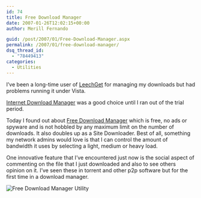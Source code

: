 ```yaml
---
id: 74
title: Free Download Manager
date: 2007-01-26T12:02:15+00:00
author: Merill Fernando

guid: /post/2007/01/Free-Download-Manager.aspx
permalink: /2007/01/free-download-manager/
dsq_thread_id:
  - "78449413"
categories:
  - Utilities
---
```

<p>I&rsquo;ve been a long-time user of <a href="http://www.leechget.net/">LeechGet</a><font color="#0066cc"> </font>for managing my downloads but had problems running it under Vista.</p>
<p><a href="http://www.internetdownloadmanager.com/">Internet Download Manager</a> was a good choice until I ran out of the trial period.</p>
<p>Today I found out about <a href="http://www.freedownloadmanager.org/">Free Download Manager</a> which is free, no ads or spyware and is not hobbled by any maximum limit on the number of downloads. It also doubles&nbsp;up as a Site Downloader. Best of all, something my network admins would love is that I can control the amount of bandwidth it uses by selecting a light, medium or heavy load.</p>
<p>One innovative feature that I&rsquo;ve encountered just now is the social aspect of commenting on the file that I just downloaded and also to see others opinion on it. I&rsquo;ve seen these in torrent and other p2p software but for the first time in a download manager.</p>
<p><img alt="Free Download Manager Utility" src="http://www.merill.net/FreeDownloadManagerScreenshot.png" border="0" /></p>